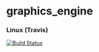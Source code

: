 # graphics_engine

### Linux (Travis)
[![Build Status](https://travis-ci.org/ivanovnikita/graphics_engine.svg?branch=master)](https://travis-ci.org/ivanovnikita/graphics_engine)